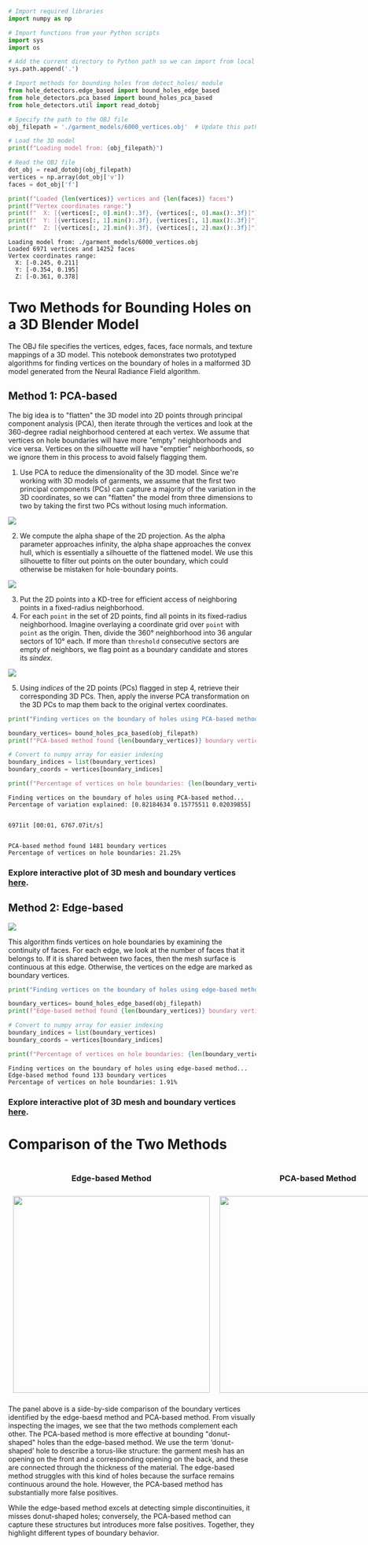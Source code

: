 ```python
# Import required libraries
import numpy as np

```




```python
# Import functions from your Python scripts
import sys
import os

# Add the current directory to Python path so we can import from local modules
sys.path.append('.')

# Import methods for bounding holes from detect_holes/ module
from hole_detectors.edge_based import bound_holes_edge_based
from hole_detectors.pca_based import bound_holes_pca_based
from hole_detectors.util import read_dotobj

```


```python
# Specify the path to the OBJ file
obj_filepath = './garment_models/6000_vertices.obj'  # Update this path as needed
```


```python
# Load the 3D model
print(f"Loading model from: {obj_filepath}")

# Read the OBJ file
dot_obj = read_dotobj(obj_filepath)
vertices = np.array(dot_obj['v'])
faces = dot_obj['f']

print(f"Loaded {len(vertices)} vertices and {len(faces)} faces")
print(f"Vertex coordinates range:")
print(f"  X: [{vertices[:, 0].min():.3f}, {vertices[:, 0].max():.3f}]")
print(f"  Y: [{vertices[:, 1].min():.3f}, {vertices[:, 1].max():.3f}]")
print(f"  Z: [{vertices[:, 2].min():.3f}, {vertices[:, 2].max():.3f}]")

```

    Loading model from: ./garment_models/6000_vertices.obj
    Loaded 6971 vertices and 14252 faces
    Vertex coordinates range:
      X: [-0.245, 0.211]
      Y: [-0.354, 0.195]
      Z: [-0.361, 0.378]


# Two Methods for Bounding Holes on a 3D Blender Model

The OBJ file specifies the vertices, edges, faces, face normals, and texture mappings of a 3D model. This notebook demonstrates two prototyped algorithms for finding vertices on the boundary of holes in a malformed 3D model generated from the Neural Radiance Field algorithm.

## Method 1: PCA-based
The big idea is to "flatten" the 3D model into 2D points through principal component analysis (PCA), then iterate through the vertices and look at the 360-degree radial neighborhood centered at each vertex. We assume that vertices on hole boundaries will have more "empty" neighborhoods and vice versa. Vertices on the silhouette will have "emptier" neighborhoods, so we ignore them in this process to avoid falsely flagging them. 

1. Use PCA to reduce the dimensionality of the 3D model. Since we're working with 3D models of garments, we assume that the first two principal components (PCs) can capture a majority of the variation in the 3D coordinates, so we can "flatten" the model from three dimensions to two by taking the first two PCs without losing much information.
<div>
    <img src="./imgs/flattened_pca.png" style="width: auto; height: auto;">
</div>

2. We compute the alpha shape of the 2D projection. As the alpha parameter approaches infinity, the alpha shape approaches the convex hull, which is essentially a silhouette of the flattened model. We use this silhouette to filter out points on the outer boundary, which could otherwise be mistaken for hole-boundary points.
<div>
    <img src="./imgs/alpha_silhouette.png" style="width: auto; height: auto;">
</div>

3. Put the 2D points into a KD-tree for efficient access of neighboring points in a fixed-radius neighborhood.
4. For each `point` in the set of 2D points, find all points in its fixed-radius neighborhood. Imagine overlaying a coordinate grid over `point` with `point` as the origin. Then, divide the 360° neighborhood into 36 angular sectors of 10° each. If more than `threshold` consecutive sectors are empty of neighbors, we flag point as a boundary candidate and stores its _sindex_.
<div>
    <img src="./imgs/pca_alg_visualized.png" style="width: auto; height: auto;">
</div>

5. Using _indices_ of the 2D points (PCs) flagged in step 4, retrieve their corresponding 3D PCs. Then, apply the inverse PCA transformation on the 3D PCs to map them back to the original vertex coordinates.


```python
print("Finding vertices on the boundary of holes using PCA-based method...")

boundary_vertices= bound_holes_pca_based(obj_filepath)
print(f"PCA-based method found {len(boundary_vertices)} boundary vertices")

# Convert to numpy array for easier indexing
boundary_indices = list(boundary_vertices)
boundary_coords = vertices[boundary_indices]

print(f"Percentage of vertices on hole boundaries: {len(boundary_vertices) / len(vertices) * 100:.2f}%")

```

    Finding vertices on the boundary of holes using PCA-based method...
    Percentage of variation explained: [0.82184634 0.15775511 0.02039855]


    6971it [00:01, 6767.07it/s]


    PCA-based method found 1481 boundary vertices
    Percentage of vertices on hole boundaries: 21.25%


### Explore interactive plot of 3D mesh and boundary vertices [here](./assets/PCA_based_demo.html).

## Method 2: Edge-based
<div>
    <img src="./imgs/edge_alg_visualized.png" style="width: auto; height: auto;">
</div>

This algorithm finds vertices on hole boundaries by examining the continuity of faces. 
For each edge, we look at the number of faces that it belongs to. 
If it is shared between two faces, then the mesh surface is continuous at this edge. Otherwise, the vertices on the edge are marked as boundary vertices.


```python
print("Finding vertices on the boundary of holes using edge-based method...")

boundary_vertices= bound_holes_edge_based(obj_filepath)
print(f"Edge-based method found {len(boundary_vertices)} boundary vertices")

# Convert to numpy array for easier indexing
boundary_indices = list(boundary_vertices)
boundary_coords = vertices[boundary_indices]

print(f"Percentage of vertices on hole boundaries: {len(boundary_vertices) / len(vertices) * 100:.2f}%")

```

    Finding vertices on the boundary of holes using edge-based method...
    Edge-based method found 133 boundary vertices
    Percentage of vertices on hole boundaries: 1.91%


### Explore interactive plot of 3D mesh and boundary vertices [here](./assets/Edge_based_demo.html).

# Comparison of the Two Methods
<div style="display: flex; justify-content: space-around; align-items: center;">
    <div style="text-align: center;">
        <h3>Edge-based Method</h3>
        <img src="./imgs/sleeve_edge_based.png" style="width: 400px; height: auto; margin: 10px;">
    </div>
    <div style="text-align: center;">
        <h3>PCA-based Method</h3>
        <img src="./imgs/sleeve_pca_based.png" style="width: 400px; height: auto; margin: 10px;">
    </div>
</div>

The panel above is a side-by-side comparison of the boundary vertices identified by the edge-baesd method and PCA-based method. From visually inspecting the images, we see that the two methods complement each other. The PCA-based method is more effective at bounding "donut-shaped" holes than the edge-based method. We use the term ‘donut-shaped’ hole to describe a torus-like structure: the garment mesh has an opening on the front and a corresponding opening on the back, and these are connected through the thickness of the material. The edge-based method struggles with this kind of holes because the surface remains continuous around the hole. However, the PCA-based method has substantially more false positives. 

While the edge-based method excels at detecting simple discontinuities, it misses donut-shaped holes; conversely, the PCA-based method can capture these structures but introduces more false positives. Together, they highlight different types of boundary behavior.
